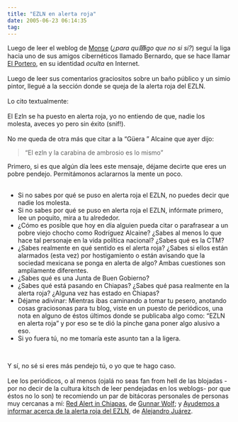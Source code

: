 ```yaml
---
title: "EZLN en alerta roja"
date: 2005-06-23 06:14:35
tag: 
---
```

<p>Luego de leer el weblog de <a target="_blank" href="http://monx-xter.blogspot.com">Monse</a> (<em>¿para qu頤igo que no si sí?</em>) seguí
la liga hacia uno de sus amigos cibernéticos llamado Bernardo, que se
hace llamar <a target="_blank" href="http://www.lapuertita.blogspot.com">El Portero</a>, en su identidad <em>oculta</em> en Internet.<br/><br/>
Luego de leer sus comentarios graciositos sobre un baño público y un
simio pintor, llegué a la sección donde se queja de la alerta roja del
EZLN.<br/><br/>
Lo cito textualmente:<br/><strong><br/></strong>El Ezln se ha puesto en alerta roja, yo no entiendo de que, nadie los molesta, aveces yo pero sin éxito (snif!).<br/><br/>
No me queda de otra más que citar a la &#8220;Güera &#8221; Alcaine que ayer dijo:<br/></p>
<blockquote>&#8220;El ezln y la carabina de ambrosio es lo mismo&#8221;</blockquote>
<p>
Primero, si es que algún día lees este mensaje, déjame decirte que eres
un pobre pendejo. Permitámonos aclararnos la mente un poco.<br/><br/></p>
<ul>
<li>Si no sabes por qué se puso en alerta roja el EZLN, no puedes decir que nadie los molesta.</li>
<li>Si no sabes por qué se puso en alerta roja el EZLN, infórmate primero, lee un poquito, mira a tu alrededor.</li>
<li>¿Cómo es posible que hoy en día alguien pueda citar o parafrasear
a un pobre viejo chocho como Rodríguez Alcaine? ¿Sabes al menos lo que
hace tal personaje en la vida política nacional? ¿Sabes qué es la CTM?<br/>
</li>
<li>¿Sabes realmente en qué sentido es el alerta roja? ¿Sabes si
ellos están alarmados (esta vez) por hostigamiento o están avisando que la sociedad mexicana se
ponga en alerta de algo? Ambas cuestiones son ampliamente diferentes.</li>
<li>¿Sabes qué es una Junta de Buen Gobierno?</li>
<li>¿Sabes qué está pasando en Chiapas? ¿Sabes qué pasa realmente en la alerta roja? ¿Alguna vez has estado en Chiapas?<br/>
</li>
<li>Déjame adivinar: Mientras ibas caminando a tomar tu pesero,
anotando cosas graciosonas para tu blog, viste en un puesto de
periódicos, una nota en alguno de éstos últimos donde se publicaba algo como: &#8220;EZLN
en alerta roja&#8221; y por eso se te dió la pinche gana poner algo alusivo a
eso.</li>
<li>Si yo fuera tú, no me tomaría este asunto tan a la ligera.</li>
</ul>
<br/><p>
Y sí, no sé si eres más pendejo tú, o yo que te hago caso.<br/><br/>
Lee los periódicos, o al menos (ojalá no seas fan from hell de las
blojadas -por no decir de la cultura kitsch de leer pendejadas en los
weblogs- por que éstos no lo son) te recomiendo un par de bitácoras
personales de personas muy cercanas a mí: <a target="_blank" href="http://www.gwolf.cx/index.php?gadget=blog&amp;action=single_view&amp;id=80&amp;PHPSESSID=77e5adacaf127a35ea80974aedcff221">Red Alert in Chiapas</a>, de <a target="_blank" href="http://www.gwolf.org">Gunnar Wolf</a>; y <a target="_blank" href="http://blog.bsdcoders.org/%7Ealex/?p=44">Ayudemos a informar acerca de la alerta roja del EZLN</a>, de <a target="_blank" href="http://blog.bsdcoders.org/%7Ealex">Alejandro Juárez</a>.<br/><br/><br/><br/></p>

